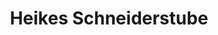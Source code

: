 ---
title: "Heikes Schneiderstube"
url: /donaueschingen/heikes-schneiderstube/
shop: Schneiderei
---